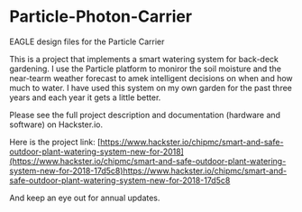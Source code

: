 # Particle-Photon-Carrier
EAGLE design files for the Particle Carrier

This is a project that implements a smart watering system for back-deck gardening.  I use the Particle platform
to moniror the soil moisture and the near-tearm weather forecast to amek intelligent decisions on when and how
much to water.  I have used this system on my own garden for the past three years and each year it gets a little better.

Please see the full project description and documentation (hardware and software) on Hackster.io.  

Here is the project link: [https://www.hackster.io/chipmc/smart-and-safe-outdoor-plant-watering-system-new-for-2018](https://www.hackster.io/chipmc/smart-and-safe-outdoor-plant-watering-system-new-for-2018-17d5c8)https://www.hackster.io/chipmc/smart-and-safe-outdoor-plant-watering-system-new-for-2018-17d5c8

And keep an eye out for annual updates.

